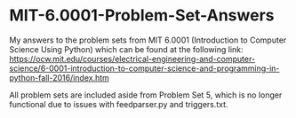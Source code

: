 # MIT-6.0001-Problem-Set-Answers
My answers to the problem sets from MIT 6.0001 (Introduction to Computer Science Using Python) which can be found at the following link:
https://ocw.mit.edu/courses/electrical-engineering-and-computer-science/6-0001-introduction-to-computer-science-and-programming-in-python-fall-2016/index.htm

All problem sets are included aside from Problem Set 5, which is no longer functional due to issues with feedparser.py and triggers.txt.
